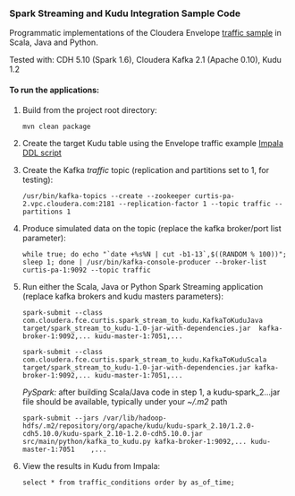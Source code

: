 ### Spark Streaming and Kudu Integration Sample Code

Programmatic implementations of the Cloudera Envelope [traffic sample](https://github.com/cloudera-labs/envelope/tree/master/examples/traffic) in Scala, Java and Python.

Tested with: CDH 5.10 (Spark 1.6), Cloudera Kafka 2.1 (Apache 0.10), Kudu 1.2

#### To run the applications:

1. Build from the project root directory:

    ```
    mvn clean package
    ```
2. Create the target Kudu table using the Envelope traffic example [Impala DDL script](https://github.com/cloudera-labs/envelope/blob/master/examples/traffic/create_traffic_conditions.sql)
3. Create the Kafka *traffic* topic (replication and partitions set to 1, for testing):

    ```
    /usr/bin/kafka-topics --create --zookeeper curtis-pa-2.vpc.cloudera.com:2181 --replication-factor 1 --topic traffic --partitions 1
    ```
4. Produce simulated data on the topic (replace the kafka broker/port list parameter):

    ```
    while true; do echo "`date +%s%N | cut -b1-13`,$((RANDOM % 100))"; sleep 1; done | /usr/bin/kafka-console-producer --broker-list curtis-pa-1:9092 --topic traffic
    ```
5. Run either the Scala, Java or Python Spark Streaming application (replace kafka brokers and kudu masters parameters):

    ```
    spark-submit --class com.cloudera.fce.curtis.spark_stream_to_kudu.KafkaToKuduJava target/spark_stream_to_kudu-1.0-jar-with-dependencies.jar  kafka-broker-1:9092,... kudu-master-1:7051,...
    ```
    ```
    spark-submit --class com.cloudera.fce.curtis.spark_stream_to_kudu.KafkaToKuduScala target/spark_stream_to_kudu-1.0-jar-with-dependencies.jar kafka-broker-1:9092,... kudu-master-1:7051,...
    ```
    *PySpark:*  after building Scala/Java code in step 1, a kudu-spark_2...jar file should be available, typically under your *~/.m2* path
    ```
    spark-submit --jars /var/lib/hadoop-hdfs/.m2/repository/org/apache/kudu/kudu-spark_2.10/1.2.0-cdh5.10.0/kudu-spark_2.10-1.2.0-cdh5.10.0.jar src/main/python/kafka_to_kudu.py kafka-broker-1:9092,... kudu-master-1:7051    ,...
    ```
6. View the results in Kudu from Impala:

    ```
    select * from traffic_conditions order by as_of_time;
    ```
